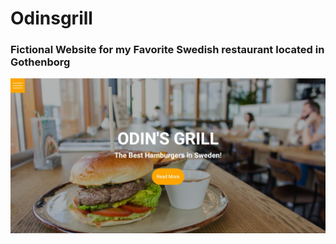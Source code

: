 # Odinsgrill
<h3>Fictional Website for my Favorite Swedish restaurant located in Gothenborg</h3>

<img src="/images/odins.jpg" height=auto width=auto>
